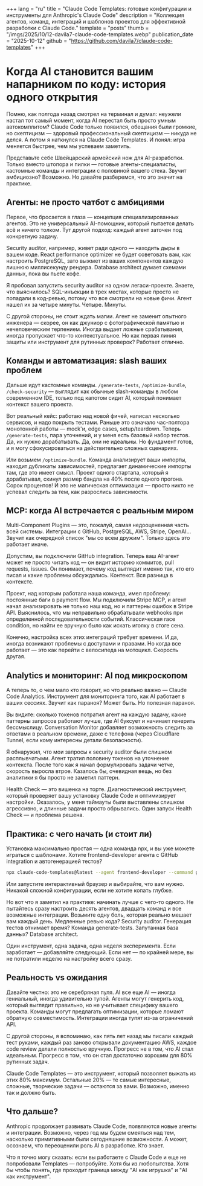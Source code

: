 +++
lang = "ru"
title = "Claude Code Templates: готовые конфигурации и инструменты для Anthropic's Claude Code"
description = "Коллекция агентов, команд, интеграций и шаблонов проектов для эффективной разработки с Claude Code."
template = "posts"
thumb = "/imgs/2025/10/12-davila7-claude-code-templates.webp"
publication_date = "2025-10-12"
github = "https://github.com/davila7/claude-code-templates"
+++

<!-- [23.09, 82] > [0, 75] -->

# Когда AI становится вашим напарником по коду: история одного открытия

Помню, как полгода назад смотрел на терминал и думал: неужели настал тот самый момент, когда AI перестал быть просто умным автокомплитом? Claude Code только появился, обещания были громкие, но скептицизм — здоровый профессиональный скептицизм — никуда не делся. А потом я наткнулся на Claude Code Templates. И понял: игра меняется быстрее, чем мы успеваем заметить.

Представьте себе Швейцарский армейский нож для AI-разработки. Только вместо штопора и пилки — готовые агенты-специалисты, кастомные команды и интеграции с половиной вашего стека. Звучит амбициозно? Возможно. Но давайте разберемся, что это значит на практике.

## Агенты: не просто чатбот с амбициями

Первое, что бросается в глаза — концепция специализированных агентов. Это не универсальный AI-помощник, который пытается делать всё и ничего толком. Тут другой подход: каждый агент заточен под конкретную задачу.

Security auditor, например, живет ради одного — находить дыры в вашем коде. React performance optimizer не будет советовать вам, как настроить PostgreSQL, зато выжмет из ваших компонентов каждую лишнюю миллисекунду рендера. Database architect думает схемами данных, пока вы пьете кофе.

Я пробовал запустить security auditor на одном легаси-проекте. Знаете, что выяснилось? SQL-инъекции в трех местах, которые просто не попадали в код-ревью, потому что все смотрели на новые фичи. Агент нашел их за четыре минуты. Четыре. Минуты.

С другой стороны, не стоит ждать магии. Агент не заменит опытного инженера — скорее, он как джуниор с фотографической памятью и нечеловеческим терпением. Иногда выдает ложные срабатывания, иногда пропускает что-то контекстуальное. Но как первая линия защиты или инструмент для рутинных проверок? Работает отлично.

## Команды и автоматизация: slash ваших проблем

Дальше идут кастомные команды. `/generate-tests`, `/optimize-bundle`, `/check-security` — выглядит как обычные slash-команды в любом современном IDE, только под капотом сидит AI, который понимает контекст вашего проекта.

Вот реальный кейс: работаю над новой фичей, написал несколько сервисов, и надо покрыть тестами. Раньше это означало час-полтора монотонной работы — mock'и, edge cases, setup/teardown. Теперь `/generate-tests`, пара уточнений, и у меня есть базовый набор тестов. Да, их нужно дорабатывать. Да, они не идеальны. Но фундамент готов, и я могу сфокусироваться на действительно сложных сценариях.

Или возьмем `/optimize-bundle`. Команда анализирует ваши импорты, находит дубликаты зависимостей, предлагает динамические импорты там, где это имеет смысл. Проект одного стартапа, который я дорабатывал, скинул размер бандла на 40% после одного прогона. Сорок процентов! И это не магическая оптимизация — просто никто не успевал следить за тем, как разрослись зависимости.

## MCP: когда AI встречается с реальным миром

Multi-Component Plugins — это, пожалуй, самая недооцененная часть всей системы. Интеграции с GitHub, PostgreSQL, AWS, Stripe, OpenAI... Звучит как очередной список "мы со всем дружим". Только здесь это работает иначе.

Допустим, вы подключили GitHub integration. Теперь ваш AI-агент может не просто читать код — он видит историю коммитов, pull requests, issues. Он понимает, почему код выглядит именно так, кто его писал и какие проблемы обсуждались. Контекст. Вся разница в контексте.

Проект, над которым работала наша команда, имел проблему: постоянные баги в payment flow. Мы подключили Stripe MCP, и агент начал анализировать не только наш код, но и паттерны ошибок в Stripe API. Выяснилось, что мы неправильно обрабатывали webhooks при определенной последовательности событий. Классическая race condition, но найти ее вручную было как искать иголку в стоге сена.

Конечно, настройка всех этих интеграций требует времени. И да, иногда возникают проблемы с доступами и правами. Но когда все работает — это как перейти с велосипеда на мотоцикл. Скорость другая.

## Analytics и мониторинг: AI под микроскопом

А теперь то, о чем мало кто говорит, но что реально важно — Claude Code Analytics. Инструмент для мониторинга того, как AI работает в ваших сессиях. Звучит как параноя? Может быть. Но полезная параноя.

Вы видите: сколько токенов потратил агент на каждую задачу, какие паттерны запросов работают лучше, где AI буксует и начинает генерить бессмыслицу. Conversation Monitor добавляет возможность следить за ответами в реальном времени, даже с телефона (через Cloudflare Tunnel, если кому интересны детали безопасности).

Я обнаружил, что мои запросы к security auditor были слишком расплывчатыми. Агент тратил половину токенов на уточнение контекста. После того как я начал формулировать задачи четче, скорость выросла втрое. Казалось бы, очевидная вещь, но без аналитики я бы просто не заметил паттерн.

Health Check — это вишенка на торте. Диагностический инструмент, который проверяет вашу установку Claude Code и оптимизирует настройки. Оказалось, у меня таймауты были выставлены слишком агрессивно, и длинные задачи просто обрывались. Один запуск Health Check — и проблема решена.

## Практика: с чего начать (и стоит ли)

Установка максимально простая — одна команда npx, и вы уже можете играться с шаблонами. Хотите frontend-developer агента с GitHub integration и автогенерацией тестов?

```bash
npx claude-code-templates@latest --agent frontend-developer --command generate-tests --mcp github-integration
```

Или запустите интерактивный браузер и выбирайте, что вам нужно. Никакой сложной конфигурации, если не хотите копать глубже.

Но вот что я заметил на практике: начинать лучше с чего-то одного. Не пытайтесь сразу настроить десять агентов, двадцать команд и все возможные интеграции. Возьмите одну боль, которая реально мешает вам каждый день. Медленные ревью кода? Security auditor. Генерация тестов отнимает время? Команда generate-tests. Запутанная база данных? Database architect.

Один инструмент, одна задача, одна неделя эксперимента. Если заработает — добавляйте следующий. Если нет — по крайней мере, вы не потратили неделю на настройку всего сразу.

## Реальность vs ожидания

Давайте честно: это не серебряная пуля. AI все еще AI — иногда гениальный, иногда удивительно тупой. Агенты могут генерить код, который выглядит правильно, но не учитывает специфику вашего проекта. Команды могут предлагать оптимизации, которые ломают обратную совместимость. Интеграции иногда тупят из-за ограничений API.

С другой стороны, я вспоминаю, как пять лет назад мы писали каждый тест руками, каждый раз заново открывали документацию AWS, каждое code review делали полностью вручную. Прогресс не в том, что AI стал идеальным. Прогресс в том, что он стал достаточно хорошим для 80% рутинных задач.

Claude Code Templates — это инструмент, который позволяет выжать из этих 80% максимум. Остальные 20% — те самые интересные, сложные, творческие задачи — остаются за вами. Возможно, именно так и должно быть.

## Что дальше?

Anthropic продолжает развивать Claude Code, появляются новые агенты и интеграции. Возможно, через год мы будем смеяться над тем, насколько примитивными были сегодняшние возможности. А может, осознаем, что переоценили роль AI в разработке. Кто знает.

Что я точно могу сказать: если вы работаете с Claude Code и еще не попробовали Templates — попробуйте. Хотя бы из любопытства. Хотя бы чтобы понять, где проходит граница между "AI как игрушка" и "AI как инструмент".
